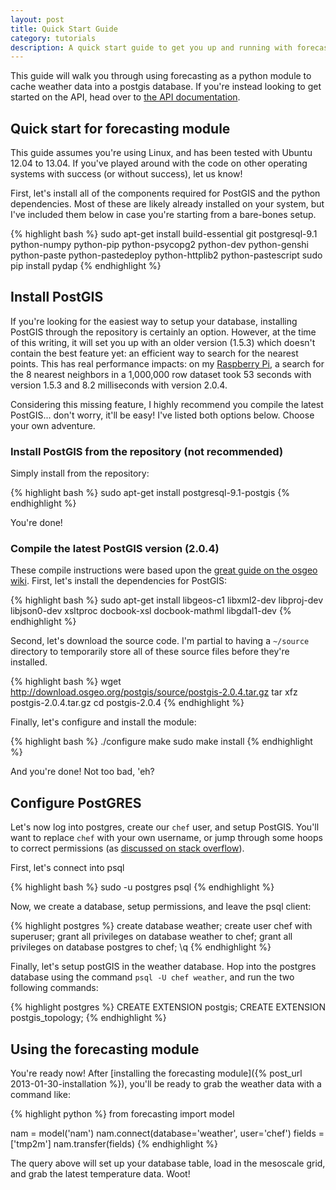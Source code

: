 ```yaml
---
layout: post
title: Quick Start Guide
category: tutorials
description: A quick start guide to get you up and running with forecasting and Ubuntu.
---
```


This guide will walk you through using forecasting as a python module to cache weather data into a postgis database. If you're instead looking to get started on the API, head over to [the API documentation](/documentation/Api).

<h2 id="forecasting">Quick start for forecasting module</h2>

This guide assumes you're using Linux, and has been tested with Ubuntu 12.04 to 13.04. If you've played around with the code on other operating systems with success (or without success), let us know!

First, let's install all of the components required for PostGIS and the python dependencies. Most of these are likely already installed on your system, but I've included them below in case you're starting from a bare-bones setup.

{% highlight bash %}
sudo apt-get install build-essential git postgresql-9.1 python-numpy python-pip python-psycopg2 python-dev python-genshi python-paste python-pastedeploy python-httplib2 python-pastescript
sudo pip install pydap
{% endhighlight %}

<h2 id="postgis">Install PostGIS</h2>

If you're looking for the easiest way to setup your database, installing PostGIS through the repository is certainly an option. However, at the time of this writing, it will set you up with an older version (1.5.3) which doesn't contain the best feature yet: an efficient way to search for the nearest points. This has real performance impacts: on my [Raspberry Pi](/documentation/Raspberry-Pi/), a search for the 8 nearest neighbors in a 1,000,000 row dataset took 53 seconds with version 1.5.3 and 8.2 milliseconds with version 2.0.4.

Considering this missing feature, I highly recommend you compile the latest PostGIS... don't worry, it'll be easy! I've listed both options below. Choose your own adventure.

<h3 id="repository">Install PostGIS from the repository (not recommended)</h3>

Simply install from the repository:

{% highlight bash %}
sudo apt-get install postgresql-9.1-postgis
{% endhighlight %}

You're done!

<h3 id="compile">Compile the latest PostGIS version (2.0.4)</h3>

These compile instructions were based upon the [great guide on the osgeo wiki](https://trac.osgeo.org/postgis/wiki/UsersWikiPostGIS20Ubuntu1210src). First, let's install the dependencies for PostGIS:

{% highlight bash %}
sudo apt-get install libgeos-c1 libxml2-dev libproj-dev libjson0-dev xsltproc docbook-xsl docbook-mathml libgdal1-dev
{% endhighlight %}

Second, let's download the source code. I'm partial to having a `~/source` directory to temporarily store all of these source files before they're installed.

{% highlight bash %}
wget http://download.osgeo.org/postgis/source/postgis-2.0.4.tar.gz
tar xfz postgis-2.0.4.tar.gz
cd postgis-2.0.4
{% endhighlight %}

Finally, let's configure and install the module:

{% highlight bash %}
./configure
make
sudo make install
{% endhighlight %}

And you're done! Not too bad, 'eh?

## Configure PostGRES

Let's now log into postgres, create our `chef` user, and setup PostGIS. You'll want to replace `chef` with your own username, or jump through some hoops to correct permissions (as [discussed on stack overflow](http://stackoverflow.com/questions/18664074/getting-error-peer-authentication-failed-for-user-postgres-when-trying-to-ge)).

First, let's connect into psql

{% highlight bash %}
sudo -u postgres psql
{% endhighlight %}

Now, we create a database, setup permissions, and leave the psql client:

{% highlight postgres %}
create database weather;
create user chef with superuser;
grant all privileges on database weather to chef;
grant all privileges on database postgres to chef;
\q
{% endhighlight %}

Finally, let's setup postGIS in the weather database. Hop into the postgres database using the command `psql -U chef weather`, and run the two following commands:

{% highlight postgres %}
CREATE EXTENSION postgis;
CREATE EXTENSION postgis_topology;
{% endhighlight %}

## Using the forecasting module

You're ready now! After [installing the forecasting module]({% post_url 2013-01-30-installation %}), you'll be ready to grab the weather data with a command like:

{% highlight python %}
from forecasting import model

nam = model('nam')
nam.connect(database='weather', user='chef')
fields = ['tmp2m']
nam.transfer(fields)
{% endhighlight %}

The query above will set up your database table, load in the mesoscale grid, and grab the latest temperature data. Woot!

